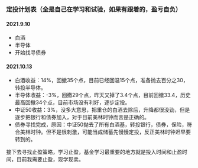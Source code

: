 ### 定投计划表（全是自己在学习和试验，如果有跟着的，盈亏自负）

#### 2021.9.10
* 白酒  
* 半导体
* 开始找寻债券

#### 2021.10.13
* 白酒收益：14%，回撤35个点，目前已经回温15个点，准备抛去百分之30，转投半导体。
* 半导体收益：-3%，回撤29个点，昨天又掉了3.4个点，目前回撤33.4，历史最高回撤34个点，目前市场没有利好，逐步定投。
* 中证50收益：3%，没多大意思，把重仓的白酒去除后，升降都很没劲，但是逐步把银行和债券加入，对于目前美林时钟而言是正确的。
* 债券寻找完成，原因：中证50抛去了所有白酒基，转投银行，债券，保险，符合美林时钟。但不是很刺激，可能当成储蓄先慢慢定投，反正美林时钟迟早要转到的。

接下去寻找止盈策略，学习止盈，基金学习最重要的地方就是投入时间和止盈时间，目前我需要止盈，现学现卖。
